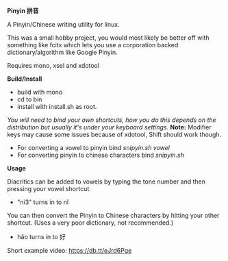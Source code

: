 **Pinyin 拼音**

A Pinyin/Chinese writing utility for linux.

This was a small hobby project, you would most likely be better off with something like fcitx which lets you use a corporation backed dictionary/algorithm like Google Pinyin.

Requires mono, xsel and xdotool

**Build/Install**

- build with mono
- cd to bin
- install with install.sh as root.

*You will need to bind your own shortcuts, how you do this depends on the distribution but usually it's under your keyboard settings.* **Note:** Modifier keys may cause some issues because of xdotool, Shift should work though. 

- For converting a vowel to pinyin bind *snipyin.sh vowel*
- For converting pinyin to chinese characters bind *snipyin.sh*

**Usage**

Diacritics can be added to vowels by typing the tone number and then pressing your vowel shortcut.
- "ni3" turns in to nǐ

You can then convert the Pinyin to Chinese characters by hitting your other shortcut. (Uses a very poor dictionary, not recommended.)
- hǎo turns in to 好 

Short example video: https://db.tt/eJrd6Pge
